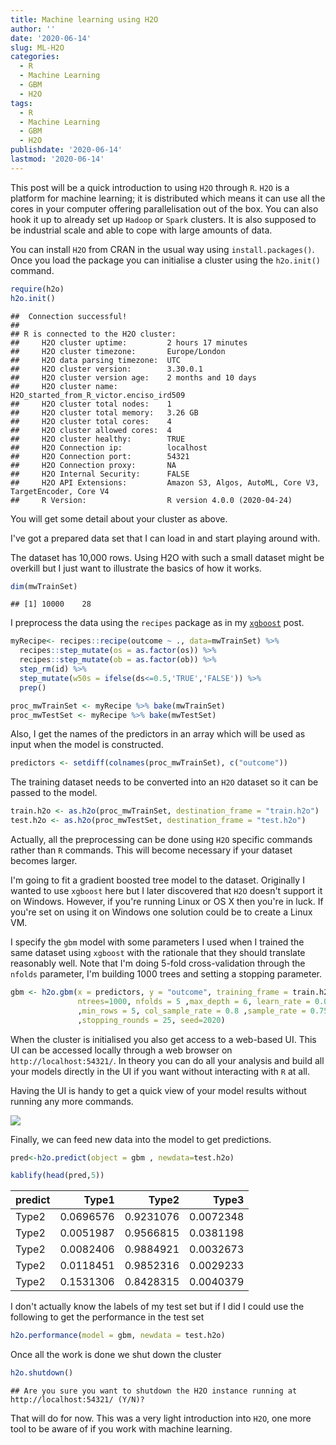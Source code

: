 ```yaml
---
title: Machine learning using H2O
author: ''
date: '2020-06-14'
slug: ML-H2O
categories:
  - R
  - Machine Learning
  - GBM
  - H2O
tags:
  - R
  - Machine Learning
  - GBM
  - H2O
publishdate: '2020-06-14'
lastmod: '2020-06-14'
---
```






This post will be a quick introduction to using `H2O` through `R`. `H2O` is a platform for machine learning; it is distributed which means it can use all the cores in your computer offering parallelisation out of the box. You can also hook it up to already set up `Hadoop` or `Spark` clusters. It is also supposed to be industrial scale and able to cope with large amounts of data. 

You can install `H2O` from CRAN in the usual way using `install.packages()`. Once you load the package you can initialise a cluster using the `h2o.init()` command. 


```r
require(h2o)
h2o.init()
```

```
##  Connection successful!
## 
## R is connected to the H2O cluster: 
##     H2O cluster uptime:         2 hours 17 minutes 
##     H2O cluster timezone:       Europe/London 
##     H2O data parsing timezone:  UTC 
##     H2O cluster version:        3.30.0.1 
##     H2O cluster version age:    2 months and 10 days  
##     H2O cluster name:           H2O_started_from_R_victor.enciso_ird509 
##     H2O cluster total nodes:    1 
##     H2O cluster total memory:   3.26 GB 
##     H2O cluster total cores:    4 
##     H2O cluster allowed cores:  4 
##     H2O cluster healthy:        TRUE 
##     H2O Connection ip:          localhost 
##     H2O Connection port:        54321 
##     H2O Connection proxy:       NA 
##     H2O Internal Security:      FALSE 
##     H2O API Extensions:         Amazon S3, Algos, AutoML, Core V3, TargetEncoder, Core V4 
##     R Version:                  R version 4.0.0 (2020-04-24)
```

You will get some detail about your cluster as above. 

I've got a prepared data set that I can load in and start playing around with. 



The dataset has 10,000 rows. Using H2O with such a small dataset might be overkill but I just want to illustrate the basics of how it works.


```r
dim(mwTrainSet)
```

```
## [1] 10000    28
```

I preprocess the data using the `recipes` package as in my [`xgboost`](https://venciso.netlify.app/2020/05/tidymodels-xgboost/) post.


```r
myRecipe<- recipes::recipe(outcome ~ ., data=mwTrainSet) %>% 
  recipes::step_mutate(os = as.factor(os)) %>%
  recipes::step_mutate(ob = as.factor(ob)) %>%
  step_rm(id) %>%
  step_mutate(w50s = ifelse(ds<=0.5,'TRUE','FALSE')) %>%
  prep()
```





```r
proc_mwTrainSet <- myRecipe %>% bake(mwTrainSet)
proc_mwTestSet <- myRecipe %>% bake(mwTestSet)
```
 
Also, I get the names of the predictors in an array which will be used as input when the model is constructed.




```r
predictors <- setdiff(colnames(proc_mwTrainSet), c("outcome"))
```

The training dataset needs to be converted into an `H2O` dataset so it can be passed to the model.




```r
train.h2o <- as.h2o(proc_mwTrainSet, destination_frame = "train.h2o")
test.h2o <- as.h2o(proc_mwTestSet, destination_frame = "test.h2o")
```

Actually, all the preprocessing can be done using `H2O` specific commands rather than `R` commands. This will become necessary if your dataset becomes larger.

I'm going to fit a gradient boosted tree model to the dataset. Originally I wanted to use `xgboost` here but I later discovered that `H2O` doesn't support it on Windows. However, if you're running Linux or OS X then you're in luck. If you're set on using it on Windows one solution could be to create a Linux VM.

I specify the `gbm` model with some parameters I used when I trained the same dataset using `xgboost` with the rationale that they should translate reasonably well. Note that I'm doing 5-fold cross-validation through the `nfolds` parameter, I'm building 1000 trees and setting a stopping parameter.




```r
gbm <- h2o.gbm(x = predictors, y = "outcome", training_frame = train.h2o,
               ntrees=1000, nfolds = 5 ,max_depth = 6, learn_rate = 0.01
               ,min_rows = 5, col_sample_rate = 0.8 ,sample_rate = 0.75
               ,stopping_rounds = 25, seed=2020)
```

When the cluster is initialised you also get access to a web-based UI. This UI can be accessed locally through a web browser on `http://localhost:54321/`. In theory you can do all your analysis and build all your models directly in the UI if you want without interacting with `R` at all. 

Having the UI is handy to get a quick view of your model results without running any more commands. 

![](/post/2020-06-14-ml-h2o_files/flow_ui.gif)

Finally, we can feed new data into the model to get predictions.




```r
pred<-h2o.predict(object = gbm , newdata=test.h2o)
```


```r
kablify(head(pred,5))
```

<table class="table table-striped" style="margin-left: auto; margin-right: auto;">
 <thead>
  <tr>
   <th style="text-align:left;"> predict </th>
   <th style="text-align:right;"> Type1 </th>
   <th style="text-align:right;"> Type2 </th>
   <th style="text-align:right;"> Type3 </th>
  </tr>
 </thead>
<tbody>
  <tr>
   <td style="text-align:left;"> Type2 </td>
   <td style="text-align:right;"> 0.0696576 </td>
   <td style="text-align:right;"> 0.9231076 </td>
   <td style="text-align:right;"> 0.0072348 </td>
  </tr>
  <tr>
   <td style="text-align:left;"> Type2 </td>
   <td style="text-align:right;"> 0.0051987 </td>
   <td style="text-align:right;"> 0.9566815 </td>
   <td style="text-align:right;"> 0.0381198 </td>
  </tr>
  <tr>
   <td style="text-align:left;"> Type2 </td>
   <td style="text-align:right;"> 0.0082406 </td>
   <td style="text-align:right;"> 0.9884921 </td>
   <td style="text-align:right;"> 0.0032673 </td>
  </tr>
  <tr>
   <td style="text-align:left;"> Type2 </td>
   <td style="text-align:right;"> 0.0118451 </td>
   <td style="text-align:right;"> 0.9852316 </td>
   <td style="text-align:right;"> 0.0029233 </td>
  </tr>
  <tr>
   <td style="text-align:left;"> Type2 </td>
   <td style="text-align:right;"> 0.1531306 </td>
   <td style="text-align:right;"> 0.8428315 </td>
   <td style="text-align:right;"> 0.0040379 </td>
  </tr>
</tbody>
</table>

I don't actually know the labels of my test set but if I did I could use the following to get the performance in the test set


```r
h2o.performance(model = gbm, newdata = test.h2o)
```

Once all the work is done we shut down the cluster

```r
h2o.shutdown()
```

```
## Are you sure you want to shutdown the H2O instance running at http://localhost:54321/ (Y/N)?
```

That will do for now. This was a very light introduction into `H2O`, one more tool to be aware of if you work with machine learning. 




